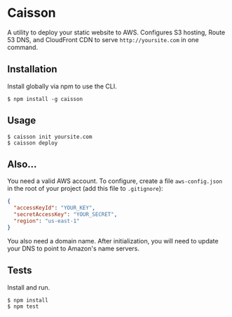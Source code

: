 # Caisson

A utility to deploy your static website to AWS. Configures S3 hosting, Route 53 DNS, and CloudFront CDN to serve `http://yoursite.com` in one command.

## Installation

Install globally via npm to use the CLI.

```
$ npm install -g caisson
```

## Usage

```
$ caisson init yoursite.com
$ caisson deploy
```

## Also...

You need a valid AWS account. To configure, create a file `aws-config.json` in the root of your project (add this file to `.gitignore`):

```json
{
  "accessKeyId": "YOUR_KEY",
  "secretAccessKey": "YOUR_SECRET",
  "region": "us-east-1"
}
```

You also need a domain name. After initialization, you will need to update your DNS to point to Amazon's name servers.

## Tests

Install and run.

```
$ npm install
$ npm test
```